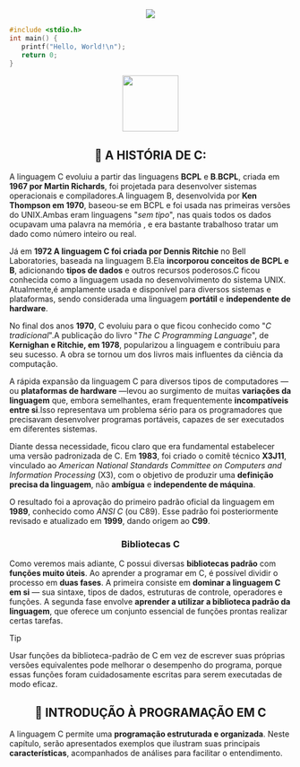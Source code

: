 
<!---------------------------------------------------------------------------------------HEADER--------------------------------------------------------------------------------------->


<div align="center">
   <img src="https://capsule-render.vercel.app/api?type=cylinder&height=35&color=387db8&text=Linguagem%20C&fontSize=25&fontColor=FFFFFF&fontAlignY=53">
</div>

```c
#include <stdio.h>
int main() {
   printf("Hello, World!\n");
   return 0;
}
```
<p align="center">
   <img src="https://devicons.railway.com/i/c.svg" width="100">
</p>

<!---------------------------------------------------------------------------------------PART1--------------------------------------------------------------------------------------->



<h2 align="center">📘 A HISTÓRIA DE C:</h2>

A linguagem C evoluiu a partir das linguagens **BCPL** e **B**.**BCPL**, criada em **1967 por Martin Richards**,
foi projetada para desenvolver sistemas operacionais e compiladores.A linguagem B, desenvolvida por **Ken Thompson
em 1970**, baseou-se em BCPL e foi usada nas primeiras versões do UNIX.Ambas eram linguagens "*sem tipo*", nas quais
todos os dados ocupavam uma palavra na memória , e era bastante trabalhoso tratar um dado como número inteiro ou real.

Já em **1972 A linguagem C foi criada por Dennis Ritchie** no Bell Laboratories, baseada na linguagem B.Ela **incorporou
conceitos de BCPL e B**, adicionando **tipos de dados** e outros recursos poderosos.C ficou conhecida como a linguagem
usada no desenvolvimento do sistema UNIX. Atualmente,é amplamente usada e disponível para diversos sistemas e plataformas,
sendo considerada uma linguagem **portátil** e **independente de hardware**.

No final dos anos **1970**, C evoluiu para o que ficou conhecido como "*C tradicional*".A publicação do livro "*The C
Programming Language*", de **Kernighan e Ritchie, em 1978**, popularizou a linguagem e contribuiu para seu sucesso.
A obra se tornou um dos livros mais influentes da ciência da computação.

A rápida expansão da linguagem C para diversos tipos de computadores — ou **plataformas de hardware** —levou ao surgimento
de muitas **variações da linguagem** que, embora semelhantes, eram frequentemente **incompatíveis entre si**.Isso representava
um problema sério para os programadores que precisavam desenvolver programas portáveis, capazes de ser executados em diferentes sistemas.

Diante dessa necessidade, ficou claro que era fundamental estabelecer uma versão padronizada de C. Em **1983**, 
foi criado o comitê técnico **X3J11**, vinculado ao *American National Standards Committee on Computers and Information
Processing* (X3), com o objetivo de produzir uma **definição precisa da linguagem**, não **ambígua** e **independente de máquina**.

O resultado foi a aprovação do primeiro padrão oficial da linguagem em **1989**, conhecido como *ANSI C* (ou C89).
Esse padrão foi posteriormente revisado e atualizado em **1999**, dando origem ao **C99**.

<h3 align="center">Bibliotecas C</h3>

Como veremos mais adiante, C possui diversas **bibliotecas padrão** com **funções muito úteis**. Ao aprender a 
programar em C, é possível dividir o processo em **duas fases**. A primeira consiste em **dominar a linguagem C
em si** — sua sintaxe, tipos de dados, estruturas de controle, operadores e funções. A segunda fase envolve 
**aprender a utilizar a biblioteca padrão da linguagem**, que oferece um conjunto essencial de funções prontas realizar certas tarefas.

> [!TIP]
> Usar funções da biblioteca-padrão de C em vez de escrever suas próprias versões equivalentes pode melhorar
>  o desempenho do programa, porque essas funções foram cuidadosamente escritas para serem executadas de modo eficaz.



<!---------------------------------------------------------------------------------------PART2--------------------------------------------------------------------------------------->



<h2 align="center">💾 INTRODUÇÃO À PROGRAMAÇÃO EM C</h2>

A linguagem C permite uma **programação estruturada e organizada**. Neste capítulo, serão apresentados exemplos
que ilustram suas principais **características**, acompanhados de análises para facilitar o entendimento.
